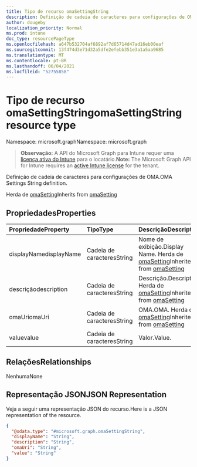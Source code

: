 ```yaml
---
title: Tipo de recurso omaSettingString
description: Definição de cadeia de caracteres para configurações de OMA.
author: dougeby
localization_priority: Normal
ms.prod: intune
doc_type: resourcePageType
ms.openlocfilehash: a647b532704af6892af7d65714d47ad16eb00eaf
ms.sourcegitcommit: 13f474d3e71d32a5dfe2efebb351e3a1a5aa9685
ms.translationtype: MT
ms.contentlocale: pt-BR
ms.lasthandoff: 06/04/2021
ms.locfileid: "52755858"
---
```

# <a name="omasettingstring-resource-type"></a><span data-ttu-id="7dfda-103">Tipo de recurso omaSettingString</span><span class="sxs-lookup"><span data-stu-id="7dfda-103">omaSettingString resource type</span></span>

<span data-ttu-id="7dfda-104">Namespace: microsoft.graph</span><span class="sxs-lookup"><span data-stu-id="7dfda-104">Namespace: microsoft.graph</span></span>

> <span data-ttu-id="7dfda-105">**Observação:** A API do Microsoft Graph para Intune requer uma [licença ativa do Intune](https://go.microsoft.com/fwlink/?linkid=839381) para o locatário.</span><span class="sxs-lookup"><span data-stu-id="7dfda-105">**Note:** The Microsoft Graph API for Intune requires an [active Intune license](https://go.microsoft.com/fwlink/?linkid=839381) for the tenant.</span></span>

<span data-ttu-id="7dfda-106">Definição de cadeia de caracteres para configurações de OMA.</span><span class="sxs-lookup"><span data-stu-id="7dfda-106">OMA Settings String definition.</span></span>


<span data-ttu-id="7dfda-107">Herda de [omaSetting](../resources/intune-deviceconfig-omasetting.md)</span><span class="sxs-lookup"><span data-stu-id="7dfda-107">Inherits from [omaSetting](../resources/intune-deviceconfig-omasetting.md)</span></span>

## <a name="properties"></a><span data-ttu-id="7dfda-108">Propriedades</span><span class="sxs-lookup"><span data-stu-id="7dfda-108">Properties</span></span>
|<span data-ttu-id="7dfda-109">Propriedade</span><span class="sxs-lookup"><span data-stu-id="7dfda-109">Property</span></span>|<span data-ttu-id="7dfda-110">Tipo</span><span class="sxs-lookup"><span data-stu-id="7dfda-110">Type</span></span>|<span data-ttu-id="7dfda-111">Descrição</span><span class="sxs-lookup"><span data-stu-id="7dfda-111">Description</span></span>|
|:---|:---|:---|
|<span data-ttu-id="7dfda-112">displayName</span><span class="sxs-lookup"><span data-stu-id="7dfda-112">displayName</span></span>|<span data-ttu-id="7dfda-113">Cadeia de caracteres</span><span class="sxs-lookup"><span data-stu-id="7dfda-113">String</span></span>|<span data-ttu-id="7dfda-114">Nome de exibição.</span><span class="sxs-lookup"><span data-stu-id="7dfda-114">Display Name.</span></span> <span data-ttu-id="7dfda-115">Herda de [omaSetting](../resources/intune-deviceconfig-omasetting.md)</span><span class="sxs-lookup"><span data-stu-id="7dfda-115">Inherited from [omaSetting](../resources/intune-deviceconfig-omasetting.md)</span></span>|
|<span data-ttu-id="7dfda-116">descrição</span><span class="sxs-lookup"><span data-stu-id="7dfda-116">description</span></span>|<span data-ttu-id="7dfda-117">Cadeia de caracteres</span><span class="sxs-lookup"><span data-stu-id="7dfda-117">String</span></span>|<span data-ttu-id="7dfda-118">Descrição.</span><span class="sxs-lookup"><span data-stu-id="7dfda-118">Description.</span></span> <span data-ttu-id="7dfda-119">Herda de [omaSetting](../resources/intune-deviceconfig-omasetting.md)</span><span class="sxs-lookup"><span data-stu-id="7dfda-119">Inherited from [omaSetting](../resources/intune-deviceconfig-omasetting.md)</span></span>|
|<span data-ttu-id="7dfda-120">omaUri</span><span class="sxs-lookup"><span data-stu-id="7dfda-120">omaUri</span></span>|<span data-ttu-id="7dfda-121">Cadeia de caracteres</span><span class="sxs-lookup"><span data-stu-id="7dfda-121">String</span></span>|<span data-ttu-id="7dfda-122">OMA.</span><span class="sxs-lookup"><span data-stu-id="7dfda-122">OMA.</span></span> <span data-ttu-id="7dfda-123">Herda de [omaSetting](../resources/intune-deviceconfig-omasetting.md)</span><span class="sxs-lookup"><span data-stu-id="7dfda-123">Inherited from [omaSetting](../resources/intune-deviceconfig-omasetting.md)</span></span>|
|<span data-ttu-id="7dfda-124">value</span><span class="sxs-lookup"><span data-stu-id="7dfda-124">value</span></span>|<span data-ttu-id="7dfda-125">Cadeia de caracteres</span><span class="sxs-lookup"><span data-stu-id="7dfda-125">String</span></span>|<span data-ttu-id="7dfda-126">Valor.</span><span class="sxs-lookup"><span data-stu-id="7dfda-126">Value.</span></span>|

## <a name="relationships"></a><span data-ttu-id="7dfda-127">Relações</span><span class="sxs-lookup"><span data-stu-id="7dfda-127">Relationships</span></span>
<span data-ttu-id="7dfda-128">Nenhuma</span><span class="sxs-lookup"><span data-stu-id="7dfda-128">None</span></span>

## <a name="json-representation"></a><span data-ttu-id="7dfda-129">Representação JSON</span><span class="sxs-lookup"><span data-stu-id="7dfda-129">JSON Representation</span></span>
<span data-ttu-id="7dfda-130">Veja a seguir uma representação JSON do recurso.</span><span class="sxs-lookup"><span data-stu-id="7dfda-130">Here is a JSON representation of the resource.</span></span>
<!-- {
  "blockType": "resource",
  "@odata.type": "microsoft.graph.omaSettingString"
}
-->
``` json
{
  "@odata.type": "#microsoft.graph.omaSettingString",
  "displayName": "String",
  "description": "String",
  "omaUri": "String",
  "value": "String"
}
```




